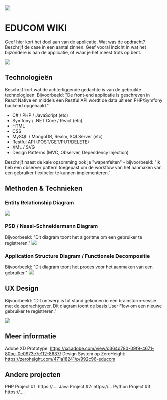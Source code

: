 <img src="assets/github/header-logo.png"/>

# EDUCOM WIKI

Geef hier kort het doel aan van de applicatie. Wat was de opdracht? Beschrijf de case in een aantal zinnen. Geef vooral inzicht in wat het bijzondere is aan de applicatie, of waar je het meest trots op bent.  

<img src="assets/github/educom-site.png"/>

## Technologieën

Beschrijf kort wat de achterliggende gedachte is van de gebruikte technologieen. Bijvoorbeeld: "De front-end applicatie is geschreven in React Native en middels een Restful API wordt de data uit een PHP/Symfony backend opgehaald."  

* C# / PHP / JavaScript (etc)
* Symfony / .NET Core / React (etc)
* HTML
* CSS
* MySQL / MongoDB, Realm, SQLServer (etc)
* Restful API (POST/GET/PUT/DELETE)
* XML / SVG
* Design Patterns (MVC, Observer, Dependency Injection)

Beschrijf naast de kale opsomming ook je "wapenfeiten" - bijvoorbeeld: "Ik heb een observer pattern toegepast om de workflow van het aanmaken van een gebruiker flexibeler te kunnen implementeren."  

## Methoden & Technieken

### Entity Relationship Diagram
<img src="assets/github/erd.png" />

### PSD / Nassi-Schneidermann Diagram 
Bijvoorbeeld: "Dit diagram toont het algoritme om een gebruiker te registreren."
<img src="assets/github/psd.png" />

### Application Structure Diagram / Functionele Decompositie
Bijvoorbeeld: "Dit diagram toont het proces voor het aanmaken van een gebruiker."
<img src="assets/github/asd.png" />

## UX Design
Bijvoorbeeld: "Dit ontwerp is tot stand gekomen in een brainstorm-sessie met de opdrachtgever. Dit diagram toont de basis User Flow om een nieuwe gebruiker te registreren."  

<img src="assets/github/ux.jpg" />

## Meer informatie

Adobe XD Prototype: https://xd.adobe.com/view/d364d780-09f9-4671-80bc-0e0973e7e112-8637/
Design System op ZeroHeight: https://zeroheight.com/471a18241/p/992c96-educom

## Andere projecten

PHP Project #1: https://....
Java Project #2: https://...
Python Project #3: https://....

